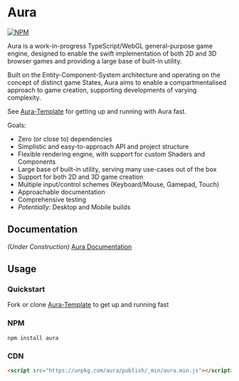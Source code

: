 # Aura

[![NPM](https://badge.fury.io/js/aura.svg)](https://badge.fury.io/js/aura.ts)

Aura is a work-in-progress TypeScript/WebGL general-purpose game engine, designed to enable the swift implementation of both 2D and 3D browser games and providing a large base of built-in utility.

Built on the Entity-Component-System architecture and operating on the concept of distinct game States, Aura aims to enable a compartmentalised approach to game creation, supporting developments of varying complexity.

See [Aura-Template](https://github.com/jonnopon/Aura-Template) for getting up and running with Aura fast.

Goals:
- Zero (or close to) dependencies
- Simplistic and easy-to-approach API and project structure
- Flexible rendering engine, with support for custom Shaders and Components
- Large base of built-in utility, serving many use-cases out of the box
- Support for both 2D and 3D game creation
- Multiple input/control schemes (Keyboard/Mouse, Gamepad, Touch)
- Approachable documentation
- Comprehensive testing
- *Potentially*: Desktop and Mobile builds


## Documentation

*(Under Construction)* [Aura Documentation](https://jonnopon.github.io/Aura/)


## Usage

### Quickstart

Fork or clone [Aura-Template](https://github.com/jonnopon/Aura-Template) to get up and running fast

### NPM

`npm install aura`

### CDN

```html
<script src="https://unpkg.com/aura/publish/_min/aura.min.js"></script>
```
